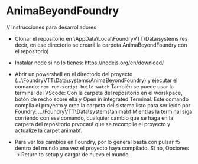 # AnimaBeyondFoundry

// Instrucciones para desarrolladores

- Clonar el repositorio en \AppData\Local\FoundryVTT\Data\systems (es decir, en ese directorio se creará la carpeta AnimaBeyondFoundry con el repositorio)

- Instalar node si no lo tienes: https://nodejs.org/en/download/

- Abrir un powershell en el directorio del proyecto (...\FoundryVTT\Data\systems\AnimaBeyondFoundry) y ejecutar el comando:
`npm run-script build:watch`
También se puede usar la terminal del VScode: Con la carpeta del repositorio en el worskpace, botón de recho sobre ella y Open in integrated Terminal.
Este comando compila el proyecto y crea la carpeta del sistema listo para ser leído por Foundry: ...\FoundryVTT\Data\systems\animabf
Mientras la terminal siga corriendo con ese comando, cualquier cambio que se haga en la carpeta del repositorio prvocará que se recompile el proyecto y actualize la carpet animabf.

- Para ver los cambios en Foundry, por lo general basta con pulsar f5 dentro del mundo una vez el proyecto haya compilado. Si no, Opciones -> Return to setup y cargar de nuevo el mundo.

